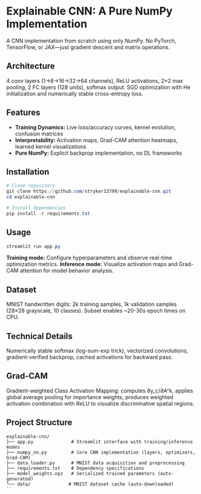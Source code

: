 # Explainable CNN: A Pure NumPy Implementation

A CNN implementation from scratch using only NumPy. No PyTorch, TensorFlow, or JAX—just gradient descent and matrix operations.


## Architecture

4 conv layers (1→8→16→32→64 channels), ReLU activations, 2×2 max pooling, 2 FC layers (128 units), softmax output. SGD optimization with He initialization and numerically stable cross-entropy loss.

## Features

- **Training Dynamics:** Live loss/accuracy curves, kernel evolution, confusion matrices
- **Interpretability:** Activation maps, Grad-CAM attention heatmaps, learned kernel visualizations
- **Pure NumPy:** Explicit backprop implementation, no DL frameworks

## Installation

```powershell
# Clone repository
git clone https://github.com/stryker13799/explainable-cnn.git
cd explainable-cnn

# Install dependencies
pip install -r requirements.txt
```

## Usage

```powershell
streamlit run app.py
```

**Training mode:** Configure hyperparameters and observe real-time optimization metrics.
**Inference mode:** Visualize activation maps and Grad-CAM attention for model behavior analysis.

## Dataset

MNIST handwritten digits: 2k training samples, 1k validation samples (28×28 grayscale, 10 classes). Subset enables ~20-30s epoch times on CPU.

## Technical Details

Numerically stable softmax (log-sum-exp trick), vectorized convolutions, gradient-verified backprop, cached activations for backward pass.

## Grad-CAM

Gradient-weighted Class Activation Mapping: computes ∂y_c/∂A^k, applies global average pooling for importance weights, produces weighted activation combination with ReLU to visualize discriminative spatial regions.

## Project Structure

```
explainable-cnn/
├── app.py              # Streamlit interface with training/inference modes
├── numpy_nn.py         # Core CNN implementation (layers, optimizers, Grad-CAM)
├── data_loader.py      # MNIST data acquisition and preprocessing
├── requirements.txt    # Dependency specifications
├── model_weights.npz   # Serialized trained parameters (auto-generated)
└── data/              # MNIST dataset cache (auto-downloaded)
``